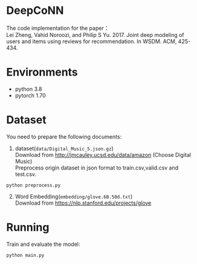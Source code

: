 DeepCoNN
===
The code implementation for the paper：  
Lei Zheng, Vahid Noroozi, and Philip S Yu. 2017. Joint deep modeling of users and items using reviews for recommendation. In WSDM. ACM, 425-434.

# Environments
  + python 3.8
  + pytorch 1.70

# Dataset
  You need to prepare the following documents:  
  1. dataset(`data/Digital_Music_5.json.gz`)  
   Download from http://jmcauley.ucsd.edu/data/amazon (Choose Digital Music)  
   Preprocess origin dataset in json format to train.csv,valid.csv and test.csv.  
   ```
   python preprocess.py
   ```

  2. Word Embedding(`embedding/glove.6B.50d.txt`)  
   Download from https://nlp.stanford.edu/projects/glove

# Running

Train and evaluate the model:
```
python main.py
```
